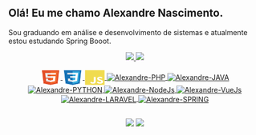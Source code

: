   ## Olá! Eu me chamo Alexandre Nascimento. 
  Sou graduando em análise e desenvolvimento de sistemas e atualmente estou estudando Spring Booot.

 

<div align="center">
<a href="https://github.com/alexandre96dev">
<img height="160em" src="https://github-readme-stats.vercel.app/api?username=alexandre96dev&show_icons=true&theme=dark&count_private=true&include_all_commits=true&text_color=005700">

<img height="160em" src="https://github-readme-stats.vercel.app/api/top-langs/?username=alexandre96dev&langs_count=7&theme=dark&layout=compact&text_color=005700&count_private=true">
</div>
<div align="center" style="display: inline_block"><br>
<img align="center" alt="Alexandre-HTML" height="30" width="40" src="https://raw.githubusercontent.com/devicons/devicon/master/icons/html5/html5-original.svg">
<img align="center" alt="Alexandre-CSS" height="30" width="40" src="https://raw.githubusercontent.com/devicons/devicon/master/icons/css3/css3-original.svg">
<img align="center" alt="Alexandre-Js" height="30" width="40" src="https://raw.githubusercontent.com/devicons/devicon/master/icons/javascript/javascript-plain.svg">
<img align="center" alt="Alexandre-PHP" height="30" width="40"src="https://cdn.jsdelivr.net/gh/devicons/devicon/icons/php/php-original.svg" />
<img align="center" alt="Alexandre-JAVA" height="30" width="40"src="https://cdn.jsdelivr.net/gh/devicons/devicon/icons/java/java-original.svg" />
<img align="center" alt="Alexandre-PYTHON" height="30" width="40"src="https://cdn.jsdelivr.net/gh/devicons/devicon/icons/python/python-original.svg" />
<img align="center" alt="Alexandre-NodeJs" height="30" width="40" src="https://cdn.jsdelivr.net/gh/devicons/devicon/icons/nodejs/nodejs-original.svg">
<img align="center" alt="Alexandre-VueJs" height="30" width="40" src="https://cdn.jsdelivr.net/gh/devicons/devicon/icons/vuejs/vuejs-original.svg" />
<img align="center" alt="Alexandre-LARAVEL" height="30" width="40" src="https://cdn.jsdelivr.net/gh/devicons/devicon/icons/laravel/laravel-plain-wordmark.svg" />
<img align="center" alt="Alexandre-SPRING" height="30" width="40" src="https://cdn.jsdelivr.net/gh/devicons/devicon/icons/spring/spring-original.svg" />

</div>

  ##

<div align="center"> 
<a href = "mailto:alexandre.nascimento96dev@gmail.com"><img src="https://img.shields.io/badge/-Gmail-%23333?style=for-the-badge&logo=gmail&logoColor=white" target="_blank"></a>
<a href="https://www.linkedin.com/in/alexandre-nascimento-0539a420a/" target="_blank"><img src="https://img.shields.io/badge/-LinkedIn-%230077B5?style=for-the-badge&logo=linkedin&logoColor=white" target="_blank">

